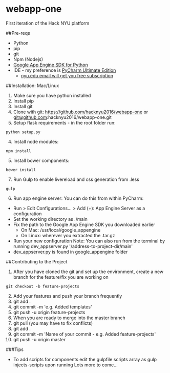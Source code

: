 # webapp-one
First iteration of the Hack NYU platform

##Pre-reqs
* Python
* pip
* git
* Npm (Nodejs)
* [Google App Engine SDK for Python](https://cloud.google.com/appengine/downloads?hl=en)
* IDE - my preference is [PyCharm Ultimate Edition](https://www.jetbrains.com/pycharm/download/)
  * [nyu.edu email will get you free subscription](https://www.jetbrains.com/student/)

##Installation: Mac/Linux
1. Make sure you have python installed
2. Install pip
3. Install git
4. Clone with git: https://github.com/hacknyu2016/webapp-one or git@github.com:hacknyu2016/webapp-one.git
3. Setup flask requirements - in the root folder run:
```
python setup.py
```
4. Install node modules:
```
npm install
```
5. Install bower components:
```
bower install
```
7. Run Gulp to enable livereload and css generation from .less
```
gulp
```
6. Run app engine server: You can do this from within PyCharm:
  * Run > Edit Configurations... > Add (+): App Engine Server as a configuration
  * Set the working directory as ./main
  * Fix the path to the Google App Engine SDK you downloaded earlier
    - On Mac: /usr/local/google_appengine
    - On Linux: wherever you extracted the .tar.gz
  * Run your new configuration
Note: You can also run from the terminal by running dev_appserver.py '/address-to-project-dir/main'
  * dev_appserver.py is found in google_appengine folder

##Contributing to the Project
1. After you have cloned the git and set up the environment, create a new branch for the feature/fix you are working on
```
git checkout -b feature-projects
```
2. Add your features and push your branch frequently
  1. git add .
  2. git commit -m 'e.g. Added templates'
  3. git push -u origin feature-projects  
3. When you are ready to merge into the master branch
  1. git pull (you may have to fix conflicts)
  2. git add .
  3. git commit -m 'Name of your commit - e.g. Added feature-projects'
  4. git push -u origin master

###Tips
* To add scripts for components edit the gulpfile scripts array as gulp injects-scripts upon running
Lots more to come...